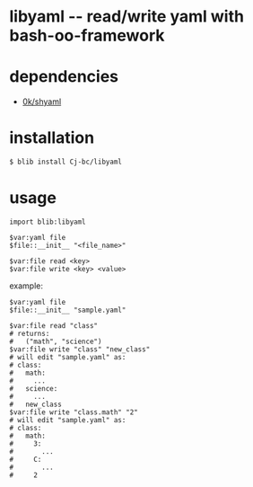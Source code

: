 # libyaml -- read/write yaml with bash-oo-framework

# dependencies

  - [0k/shyaml](https://github.com/0k/shyaml)

# installation

```bash
$ blib install Cj-bc/libyaml
```


# usage

```
import blib:libyaml

$var:yaml file
$file::__init__ "<file_name>"

$var:file read <key>
$var:file write <key> <value>
```

example:

```
$var:yaml file
$file::__init__ "sample.yaml"

$var:file read "class"
# returns:
#   ("math", "science")
$var:file write "class" "new_class"
# will edit "sample.yaml" as:
# class:
#   math:
#     ...
#   science:
#     ...
#   new_class
$var:file write "class.math" "2"
# will edit "sample.yaml" as:
# class:
#   math:
#     3:
#       ...
#     C:
#       ...
#     2
```


